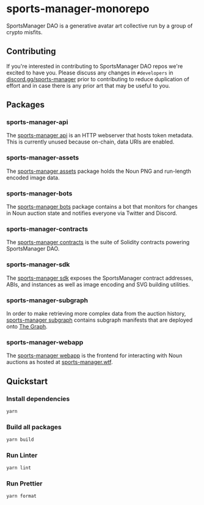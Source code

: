 # sports-manager-monorepo

SportsManager DAO is a generative avatar art collective run by a group of crypto misfits.

## Contributing

If you're interested in contributing to SportsManager DAO repos we're excited to have you. Please discuss any changes in `#developers` in [discord.gg/sports-manager](https://discord.gg/sports-manager) prior to contributing to reduce duplication of effort and in case there is any prior art that may be useful to you.

## Packages

### sports-manager-api

The [sports-manager api](packages/sports-manager-api) is an HTTP webserver that hosts token metadata. This is currently unused because on-chain, data URIs are enabled.

### sports-manager-assets

The [sports-manager assets](packages/sports-manager-assets) package holds the Noun PNG and run-length encoded image data.

### sports-manager-bots

The [sports-manager bots](packages/sports-manager-bots) package contains a bot that monitors for changes in Noun auction state and notifies everyone via Twitter and Discord.

### sports-manager-contracts

The [sports-manager contracts](packages/sports-manager-contracts) is the suite of Solidity contracts powering SportsManager DAO.

### sports-manager-sdk

The [sports-manager sdk](packages/sports-manager-sdk) exposes the SportsManager contract addresses, ABIs, and instances as well as image encoding and SVG building utilities.

### sports-manager-subgraph

In order to make retrieving more complex data from the auction history, [sports-manager subgraph](packages/sports-manager-subgraph) contains subgraph manifests that are deployed onto [The Graph](https://thegraph.com).

### sports-manager-webapp

The [sports-manager webapp](packages/sports-manager-webapp) is the frontend for interacting with Noun auctions as hosted at [sports-manager.wtf](https://sports-manager.wtf).

## Quickstart

### Install dependencies

```sh
yarn
```

### Build all packages

```sh
yarn build
```

### Run Linter

```sh
yarn lint
```

### Run Prettier

```sh
yarn format
```
